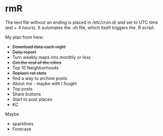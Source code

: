 # rmR
The text file without an ending is placed in /etc/cron.d/ and set to UTC time (est + 4 hours). It automates the .sh file, which itself triggers the .R script.

My plan from here:

+ ~~Download data each night~~
+ ~~Daily report~~
+ Turn weekly maps into monthly or less
+ ~~Get the rest of the cities~~ 
+ Top 10 Neighborhoods 
+ ~~Replace rat stats~~
+ find a way to archive posts
+ About me - maybe with I fought
+ Top posts
+ Share buttons
+ Start to post places
+ KC

Maybe

+ sparklines
+ Forecase
